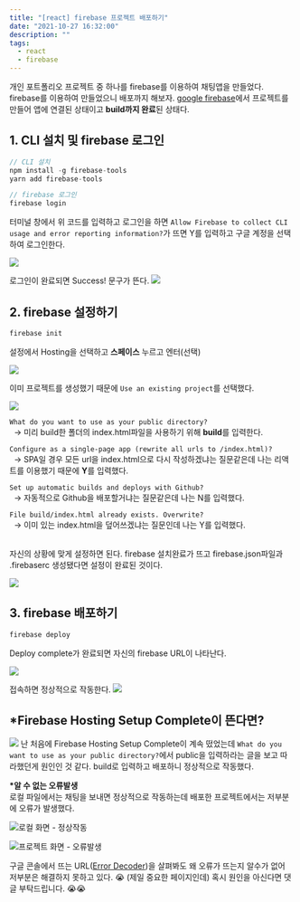 ```yaml
---
title: "[react] firebase 프로젝트 배포하기"
date: "2021-10-27 16:32:00"
description: ""
tags:
  - react
  - firebase
---
```


개인 포트폴리오 프로젝트 중 하나를 firebase를 이용하여 채팅앱을 만들었다. firebase를 이용하여 만들었으니 배포까지 해보자. <a href="https://firebase.google.com/" target="_blank">google firebase</a>에서 프로젝트를 만들어 앱에 연결된 상태이고 **build까지 완료**된 상태다.

## 1. CLI 설치 및 firebase 로그인

```js
// CLI 설치
npm install -g firebase-tools
yarn add firebase-tools

// firebase 로그인
firebase login
```

터미널 창에서 위 코드를 입력하고 로그인을 하면 `Allow Firebase to collect CLI usage and error reporting information?`가 뜨면 Y를 입력하고 구글 계정을 선택하여 로그인한다.

![](img/firebase1.png)

로그인이 완료되면 Success! 문구가 뜬다.
![](img/firebase2.png)

## 2. firebase 설정하기

```js
firebase init
```

설정에서 Hosting을 선택하고 **스페이스** 누르고 엔터(선택)

![](img/firebase2.jpg)

이미 프로젝트를 생성했기 때문에 `Use an existing project`를 선택했다.

![](img/firebase4.jpg)

`What do you want to use as your public directory?` <br>
&nbsp; → 미리 build한 폴더의 index.html파일을 사용하기 위해 **build**를 입력한다.<br>

`Configure as a single-page app (rewrite all urls to /index.html)?` <br>
&nbsp; → SPA일 경우 모든 url을 index.html으로 다시 작성하겠냐는 질문같은데 나는 리액트를 이용했기 때문에 **Y**를 입력했다.<br>

`Set up automatic builds and deploys with Github?` <br>
&nbsp; → 자동적으로 Github을 배포할거냐는 질문같은데 나는 N를 입력했다.<br>

`File build/index.html already exists. Overwrite?` <br>
&nbsp; → 이미 있는 index.html을 덮어쓰겠냐는 질문인데 나는 Y를 입력했다. <br><br>

자신의 상황에 맞게 설정하면 된다. firebase 설치완료가 뜨고 firebase.json파일과 .firebaserc 생성됐다면 설정이 완료된 것이다.

![](img/firebase5.jpg)

## 3. firebase 배포하기

```js
firebase deploy
```

Deploy complete가 완료되면 자신의 firebase URL이 나타난다.

![](img/firebase6.jpg)

접속하면 정상적으로 작동한다.
![](img/firebase7.jpg)

## \*Firebase Hosting Setup Complete이 뜬다면?

![](img/firebase9.jpg)
난 처음에 Firebase Hosting Setup Complete이 계속 떴었는데 `What do you want to use as your public directory?`에서 public을 입력하라는 글을 보고 따라했던게 원인인 것 같다. build로 입력하고 배포하니 정상적으로 작동했다.

**\*알 수 없는 오류발생** <br>
로컬 파일에서는 채팅을 보내면 정상적으로 작동하는데 배포한 프로젝트에서는 저부분에 오류가 발생했다.

![로컬 화면 - 정상작동](img/firebase8-1.jpg)

![프로젝트 화면 - 오류발생](img/firebase8-2.jpg)

구글 콘솔에서 뜨는 URL(<a href="https://reactjs.org/docs/error-decoder.html/?invariant=152&args[]=Component" target="_blank">Error Decoder</a>)을 살펴봐도 왜 오류가 뜨는지 알수가 없어 저부분은 해결하지 못하고 있다. 😭 (제일 중요한 페이지인데) 혹시 원인을 아신다면 댓글 부탁드립니다. 😭😭
